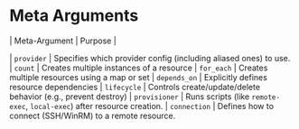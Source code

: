 # Meta Arguments

| Meta-Argument | Purpose |

| `provider`    | Specifies which provider config (including aliased ones) to use.
| `count`       | Creates multiple instances of a resource
| `for_each`    | Creates multiple resources using a map or set
| `depends_on`  | Explicitly defines resource dependencies
| `lifecycle`   | Controls create/update/delete behavior (e.g., prevent destroy)
| `provisioner` | Runs scripts (like `remote-exec`, `local-exec`) after resource creation.
| `connection`  | Defines how to connect (SSH/WinRM) to a remote resource.
